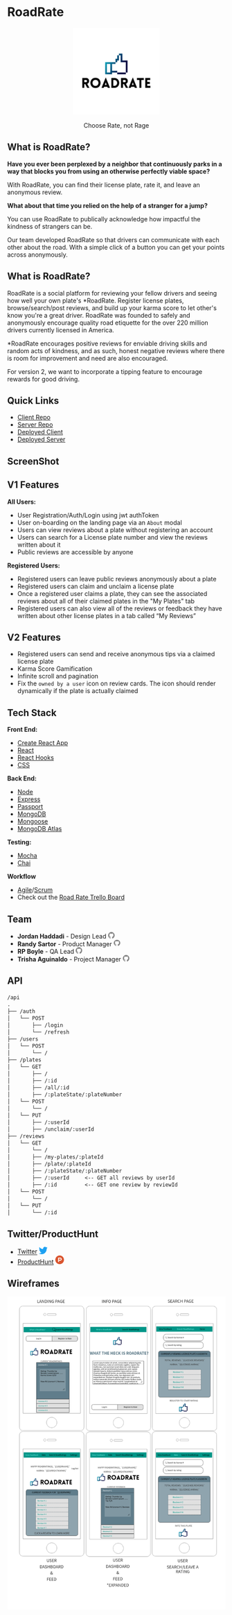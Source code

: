 # RoadRate
<div align="center">
  <img src="./src/assets/icon-above-font.png" width="200px">
</div>
<p align="center">Choose Rate, not Rage</p>

## What is RoadRate?
**Have you ever been perplexed by a neighbor that continuously parks in a way that blocks you from using an otherwise perfectly viable space?**

With RoadRate, you can find their license plate, rate it, and leave an anonymous review.

**What about that time you relied on the help of a stranger for a jump?**

You can use RoadRate to publically acknowledge how impactful the kindness of strangers can be.

Our team developed RoadRate so that drivers can communicate with each other about the road. With a simple click of a button you can get your points across anonymously. 

## What is RoadRate?
RoadRate is a social platform for reviewing your fellow drivers and seeing how well your own plate's *RoadRate. Register license plates, browse/search/post reviews, and build up your karma score to let other's know you're a great driver. RoadRate was founded to safely and anonymously encourage quality road etiquette for the over 220 million drivers currently licensed in America.

*RoadRate encourages positive reviews for enviable driving skills and random acts of kindness, and as such, honest negative reviews where there is room for improvement and need are also encouraged.

For version 2, we want to incorporate a tipping feature to encourage rewards for good driving.

## Quick Links
- [Client Repo](https://github.com/thinkful-ei26/roadrate-client)
- [Server Repo](https://github.com/thinkful-ei26/roadrate-server)
- [Deployed Client](https://road-rate-client.herokuapp.com/)
- [Deployed Server](http://road-rate-server.herokuapp.com/) 


## ScreenShot


## V1 Features

**All Users:**
- User Registration/Auth/Login using jwt authToken
- User on-boarding on the landing page via an `About` modal
- Users can view reviews about a plate without registering an account 
- Users can search for a License plate number and view the reviews written about it
- Public reviews are accessible by anyone

**Registered Users:**
- Registered users can leave public reviews anonymously about a plate
- Registered users can claim and unclaim a license plate
- Once a registered user claims a plate, they can see the associated reviews about all of their claimed plates in the "My Plates" tab
- Registered users can also view all of the reviews or feedback they have written about other license plates in a tab called “My Reviews”

## V2 Features
- Registered users can send and receive anonymous tips via a claimed license plate
- Karma Score Gamification
- Infinite scroll and pagination
- Fix the `owned by a user` icon on review cards. The icon should render dynamically if the plate is actually claimed

## Tech Stack
**Front End:** 
  - [Create React App](https://github.com/facebook/create-react-app)
  - [React](https://github.com/facebook/react)
  - [React Hooks](https://reactjs.org/docs/hooks-intro.html)
  - [CSS](https://developer.mozilla.org/en-US/docs/Web/CSS)

**Back End:** 
  - [Node](https://github.com/nodejs/node)
  - [Express](https://github.com/expressjs/express)
  - [Passport](http://www.passportjs.org/)
  - [MongoDB](https://github.com/mongodb/mongo)
  - [Mongoose](https://github.com/Automattic/mongoose)
  - [MongoDB Atlas](https://www.mongodb.com/cloud/atlas)

**Testing:** 
  - [Mocha](https://mochajs.org/)
  - [Chai](https://www.chaijs.com/)

**Workflow** 
  - [Agile](https://www.agilealliance.org/)/[Scrum](https://www.scrum.org/)
  - Check out the [Road Rate Trello Board](https://trello.com/b/Zc46dooe/oh-my-quad)

## Team
- **Jordan Haddadi** - Design Lead <a href="https://github.com/jordanhaddadi" target="_blank"><img src='./src/assets/github-icon.svg' alt='github icon' width='15px'></a>
- **Randy Sartor** - Product Manager <a href="https://github.com/Rjsartor" target="_blank"><img src='./src/assets/github-icon.svg' alt='github icon' width='15px'></a>
- **RP Boyle** - QA Lead <a href="https://github.com/RPBoyle11" target="_blank"><img src='./src/assets/github-icon.svg' alt='github icon' width='15px'></a>
- **Trisha Aguinaldo** - Project Manager <a href="https://github.com/kronicle114" target="_blank"><img src='./src/assets/github-icon.svg' alt='github icon' width='15px'></a>

## API

```
/api
.
├── /auth
│   └── POST
│       ├── /login
│       └── /refresh
├── /users
│   └── POST
│       └── /
├── /plates
│   └── GET
│       ├── /
│       ├── /:id
│       ├── /all/:id
│       ├── /:plateState/:plateNumber
│   └── POST
│       └── /
│   └── PUT
│       ├── /:userId
│       ├── /unclaim/:userId
├── /reviews
│   └── GET
│       └── /
│       ├── /my-plates/:plateId
│       ├── /plate/:plateId
│       ├── /:plateState/:plateNumber
│       ├── /:userId     <-- GET all reviews by userId
│       ├── /:id         <-- GET one review by reviewId
│   └── POST
│       └── /
│   └── PUT
│       └── /:id
```

## Twitter/ProductHunt
- [Twitter](https://twitter.com/RoadRateNow)  <img src="./src/assets/twitter.svg" width="20px" alt="ProductHunt svg icon"/> 
- [ProductHunt](#) <img src="./src/assets/product-hunt.svg" width="20px" alt="ProductHunt svg icon"/> 

## Wireframes

<img src='./src/assets/wireframe.png' alt='RoadRate Wireframes' width='800px'/>
